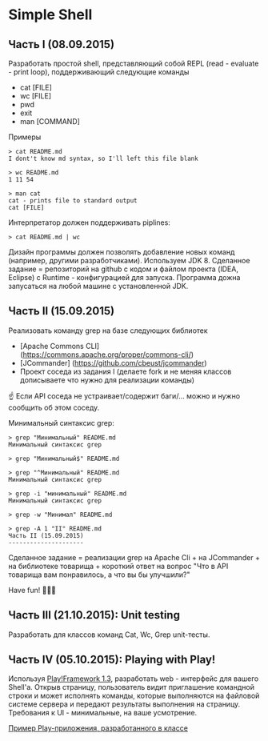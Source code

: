 Simple Shell
============

Часть I (08.09.2015)
--------------------


Разработать простой shell, представляющий собой REPL (read - evaluate - print loop),
поддерживающий следующие команды
 - cat [FILE]
 - wc [FILE]
 - pwd
 - exit
 - man [COMMAND]

Примеры

    > cat README.md
    I dont't know md syntax, so I'll left this file blank

    > wc README.md
    1 11 54

    > man cat
    cat - prints file to standard output
    cat [FILE]

Интерпретатор должен поддерживать piplines:

    > cat README.md | wc

Дизайн программы должен позволять добавление новых команд (например, другими разработчиками).
Используем JDK 8.
Сделанное задание = репозиторий на github с кодом и файлом проекта (IDEA, Eclipse) с Runtime - конфигурацией для запуска.
Программа дожна запусаться на любой машине с установленной JDK.

Часть II (15.09.2015)
---------------------

Реализовать команду grep на базе следующих библиотек
- [Apache Commons CLI] (https://commons.apache.org/proper/commons-cli/)
- [JCommander] (https://github.com/cbeust/jcommander)
- Проект соседа из задания I (делаете fork и не меняя классов дописываете что нужно для реализации команды)

:point_up: Если API соседа не устраивает/содержит баги/... можно и нужно сообщить об этом соседу.

Минимальный синтаксис grep:

    > grep "Минимальный" README.md
    Минимальный синтаксис grep

    > grep "Минимальный$" README.md

    > grep "^Минимальный" README.md
    Минимальный синтаксис grep

    > grep -i "минимальный" README.md
    Минимальный синтаксис grep

    > grep -w "Минимал" README.md

    > grep -A 1 "II" README.md
    Часть II (15.09.2015)
    ---------------------

Сделанное задание = реализации grep на Apache Cli + на JCommander + на библиотеке товарища + короткий ответ на вопрос "Что в API товарища вам понравилось, а что вы бы улучшили?"

Have fun! :dancer::dancer::dancer:

Часть III (21.10.2015): Unit testing
--------------------
Разработать для классов команд Cat, Wc, Grep unit-тесты.

Часть IV (05.10.2015): Playing with Play!
--------------------
Используя [Play!Framework 1.3](https://www.playframework.com/documentation/1.3.x/home), разработать web - интерфейс для вашего Shell'а. 
Открыв страницу, пользователь видит приглашение командной строки и может исполнять команды, которые выполняются на файловой системе сервера и передают результаты выполнения на страницу.
Требования к UI - минимальные, на ваше усмотрение.

[Пример Play-приложения, разработанного в классе](https://github.com/atolmachev/bullshitrater)
